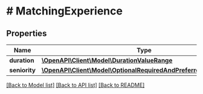 # # MatchingExperience

## Properties

Name | Type | Description | Notes
------------ | ------------- | ------------- | -------------
**duration** | [**\OpenAPI\Client\Model\DurationValueRange**](DurationValueRange.md) |  | [optional]
**seniority** | [**\OpenAPI\Client\Model\OptionalRequiredAndPreferredSeniorityValue**](OptionalRequiredAndPreferredSeniorityValue.md) |  | [optional]

[[Back to Model list]](../../README.md#models) [[Back to API list]](../../README.md#endpoints) [[Back to README]](../../README.md)
